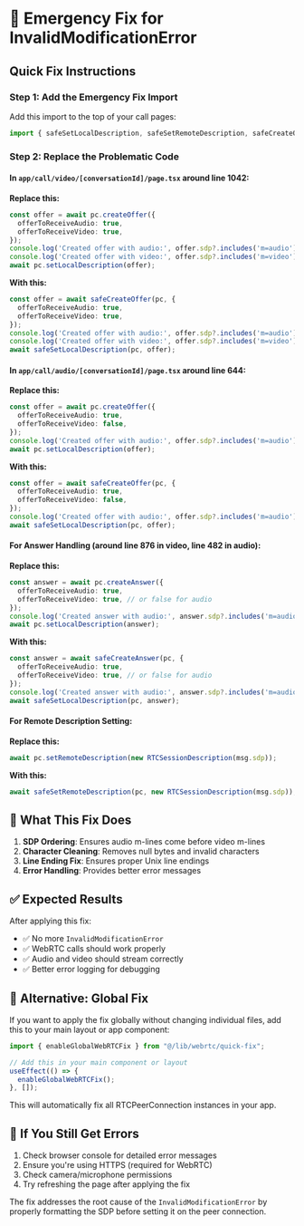 # 🚨 Emergency Fix for InvalidModificationError

## Quick Fix Instructions

### Step 1: Add the Emergency Fix Import

Add this import to the top of your call pages:

```typescript
import { safeSetLocalDescription, safeSetRemoteDescription, safeCreateOffer, safeCreateAnswer } from "@/lib/webrtc/emergency-fix";
```

### Step 2: Replace the Problematic Code

#### In `app/call/video/[conversationId]/page.tsx` around line 1042:

**Replace this:**
```typescript
const offer = await pc.createOffer({
  offerToReceiveAudio: true,
  offerToReceiveVideo: true,
});
console.log('Created offer with audio:', offer.sdp?.includes('m=audio'));
console.log('Created offer with video:', offer.sdp?.includes('m=video'));
await pc.setLocalDescription(offer);
```

**With this:**
```typescript
const offer = await safeCreateOffer(pc, {
  offerToReceiveAudio: true,
  offerToReceiveVideo: true,
});
console.log('Created offer with audio:', offer.sdp?.includes('m=audio'));
console.log('Created offer with video:', offer.sdp?.includes('m=video'));
await safeSetLocalDescription(pc, offer);
```

#### In `app/call/audio/[conversationId]/page.tsx` around line 644:

**Replace this:**
```typescript
const offer = await pc.createOffer({
  offerToReceiveAudio: true,
  offerToReceiveVideo: false,
});
console.log('Created offer with audio:', offer.sdp?.includes('m=audio'));
await pc.setLocalDescription(offer);
```

**With this:**
```typescript
const offer = await safeCreateOffer(pc, {
  offerToReceiveAudio: true,
  offerToReceiveVideo: false,
});
console.log('Created offer with audio:', offer.sdp?.includes('m=audio'));
await safeSetLocalDescription(pc, offer);
```

#### For Answer Handling (around line 876 in video, line 482 in audio):

**Replace this:**
```typescript
const answer = await pc.createAnswer({
  offerToReceiveAudio: true,
  offerToReceiveVideo: true, // or false for audio
});
console.log('Created answer with audio:', answer.sdp?.includes('m=audio'));
await pc.setLocalDescription(answer);
```

**With this:**
```typescript
const answer = await safeCreateAnswer(pc, {
  offerToReceiveAudio: true,
  offerToReceiveVideo: true, // or false for audio
});
console.log('Created answer with audio:', answer.sdp?.includes('m=audio'));
await safeSetLocalDescription(pc, answer);
```

#### For Remote Description Setting:

**Replace this:**
```typescript
await pc.setRemoteDescription(new RTCSessionDescription(msg.sdp));
```

**With this:**
```typescript
await safeSetRemoteDescription(pc, new RTCSessionDescription(msg.sdp));
```

## 🎯 What This Fix Does

1. **SDP Ordering**: Ensures audio m-lines come before video m-lines
2. **Character Cleaning**: Removes null bytes and invalid characters
3. **Line Ending Fix**: Ensures proper Unix line endings
4. **Error Handling**: Provides better error messages

## ✅ Expected Results

After applying this fix:
- ✅ No more `InvalidModificationError`
- ✅ WebRTC calls should work properly
- ✅ Audio and video should stream correctly
- ✅ Better error logging for debugging

## 🔧 Alternative: Global Fix

If you want to apply the fix globally without changing individual files, add this to your main layout or app component:

```typescript
import { enableGlobalWebRTCFix } from "@/lib/webrtc/quick-fix";

// Add this in your main component or layout
useEffect(() => {
  enableGlobalWebRTCFix();
}, []);
```

This will automatically fix all RTCPeerConnection instances in your app.

## 🐛 If You Still Get Errors

1. Check browser console for detailed error messages
2. Ensure you're using HTTPS (required for WebRTC)
3. Check camera/microphone permissions
4. Try refreshing the page after applying the fix

The fix addresses the root cause of the `InvalidModificationError` by properly formatting the SDP before setting it on the peer connection.

